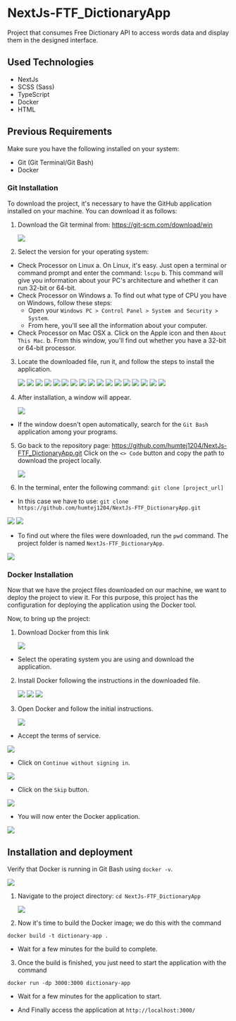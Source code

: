 # NextJs-FTF_DictionaryApp
Project that consumes Free Dictionary API to access words data and display them in the designed interface.

## Used Technologies
* NextJs
* SCSS (Sass)
* TypeScript
* Docker
* HTML
## Previous Requirements
Make sure you have the following installed on your system:
* Git (Git Terminal/Git Bash)
* Docker
### Git Installation
To download the project, it's necessary to have the GitHub application installed on your machine. You can download it as follows:
1. Download the Git terminal from: https://git-scm.com/download/win
   
   ![](https://raw.githubusercontent.com/humtej1204/FTF_Test/main/assets/git_step_01.png)
   
2. Select the version for your operating system:
  * Check Processor on Linux
    a. On Linux, it's easy. Just open a terminal or command prompt and enter the command: `lscpu`
    b. This command will give you information about your PC's architecture and whether it can run 32-bit or 64-bit.
  * Check Processor on Windows
    a. To find out what type of CPU you have on Windows, follow these steps:
      - Open your `Windows PC > Control Panel > System and Security > System`.
      - From here, you'll see all the information about your computer.
  * Check Processor on Mac OSX
    a. Click on the Apple icon and then `About This Mac`.
    b. From this window, you'll find out whether you have a 32-bit or 64-bit processor.
3. Locate the downloaded file, run it, and follow the steps to install the application.

   ![](https://raw.githubusercontent.com/humtej1204/FTF_Test/main/assets/git_step_02.png)
   ![](https://raw.githubusercontent.com/humtej1204/FTF_Test/main/assets/git_step_03.png)
   ![](https://raw.githubusercontent.com/humtej1204/FTF_Test/main/assets/git_step_04.png)
   ![](https://raw.githubusercontent.com/humtej1204/FTF_Test/main/assets/git_step_05.png)
   ![](https://raw.githubusercontent.com/humtej1204/FTF_Test/main/assets/git_step_06.png)
   ![](https://raw.githubusercontent.com/humtej1204/FTF_Test/main/assets/git_step_07.png)
   ![](https://raw.githubusercontent.com/humtej1204/FTF_Test/main/assets/git_step_08.png)
   ![](https://raw.githubusercontent.com/humtej1204/FTF_Test/main/assets/git_step_09.png)
   ![](https://raw.githubusercontent.com/humtej1204/FTF_Test/main/assets/git_step_10.png)
   ![](https://raw.githubusercontent.com/humtej1204/FTF_Test/main/assets/git_step_11.png)
   ![](https://raw.githubusercontent.com/humtej1204/FTF_Test/main/assets/git_step_12.png)
   ![](https://raw.githubusercontent.com/humtej1204/FTF_Test/main/assets/git_step_13.png)
   ![](https://raw.githubusercontent.com/humtej1204/FTF_Test/main/assets/git_step_14.png)
   ![](https://raw.githubusercontent.com/humtej1204/FTF_Test/main/assets/git_step_15.png)
   ![](https://raw.githubusercontent.com/humtej1204/FTF_Test/main/assets/git_step_16.png)
   ![](https://raw.githubusercontent.com/humtej1204/FTF_Test/main/assets/git_step_17.png)
   ![](https://raw.githubusercontent.com/humtej1204/FTF_Test/main/assets/git_step_18.png)

4. After installation, a window will appear.

   ![](https://raw.githubusercontent.com/humtej1204/FTF_Test/main/assets/git_step_19.png)
   
  * If the window doesn't open automatically, search for the `Git Bash` application among your programs.
5. Go back to the repository page:
  https://github.com/humtej1204/NextJs-FTF_DictionaryApp.git
  Click on the `<> Code` button and copy the path to download the project locally.

   ![](https://raw.githubusercontent.com/humtej1204/FTF_Test/main/assets/git_step_20.png)
   
6. In the terminal, enter the following command: `git clone [project_url]`
  * In this case we have to use: `git clone https://github.com/humtej1204/NextJs-FTF_DictionaryApp.git`
    
   ![](https://raw.githubusercontent.com/humtej1204/FTF_Test/main/assets/git_step_21.png)
   ![](https://raw.githubusercontent.com/humtej1204/FTF_Test/main/assets/git_step_22.png)
   
  * To find out where the files were downloaded, run the `pwd` command. The project folder is named `NextJs-FTF_DictionaryApp`.
    
   ![](https://raw.githubusercontent.com/humtej1204/FTF_Test/main/assets/git_step_23.png)

### Docker Installation
Now that we have the project files downloaded on our machine, we want to deploy the project to view it. For this purpose, this project has the configuration for deploying the application using the Docker tool.

Now, to bring up the project:

1. Download Docker from this link
   
   ![](https://github.com/humtej1204/FTF_Test/blob/main/assets/docker_step_01.png)
   
  * Select the operating system you are using and download the application.
2. Install Docker following the instructions in the downloaded file.

   ![](https://github.com/humtej1204/FTF_Test/blob/main/assets/docker_step_02.png)
   ![](https://github.com/humtej1204/FTF_Test/blob/main/assets/docker_step_03.png)
   ![](https://github.com/humtej1204/FTF_Test/blob/main/assets/docker_step_04.png)
   
3. Open Docker and follow the initial instructions.

   ![](https://github.com/humtej1204/FTF_Test/blob/main/assets/docker_step_05.png)
   
  * Accept the terms of service.
    
   ![](https://github.com/humtej1204/FTF_Test/blob/main/assets/docker_step_06.png)

  * Click on `Continue without signing in`.
    
   ![](https://github.com/humtej1204/FTF_Test/blob/main/assets/docker_step_07.png)
   
  * Click on the `Skip` button.
    
   ![](https://github.com/humtej1204/FTF_Test/blob/main/assets/docker_step_08.png)

  * You will now enter the Docker application.
    
   ![](https://github.com/humtej1204/FTF_Test/blob/main/assets/docker_step_09.png)


## Installation and deployment
Verify that Docker is running in Git Bash using `docker -v`.

   ![](https://github.com/humtej1204/FTF_Test/blob/main/assets/deploy_step_01.png)

1. Navigate to the project directory: `cd NextJs-FTF_DictionaryApp`
   
   ![](https://github.com/humtej1204/FTF_Test/blob/main/assets/deploy_step_02.png)

2. Now it's time to build the Docker image; we do this with the command

`docker build -t dictionary-app .`
   
  * Wait for a few minutes for the build to complete.
3. Once the build is finished, you just need to start the application with the command

`docker run -dp 3000:3000 dictionary-app`

  * Wait for a few minutes for the application to start.
    
  * And Finally access the application at
    `http://localhost:3000/`

